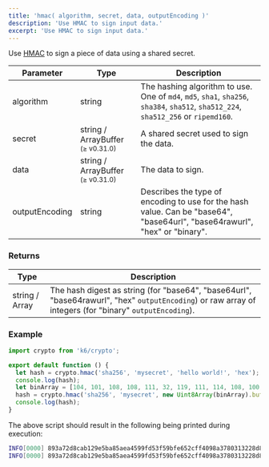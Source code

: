 ```yaml
---
title: 'hmac( algorithm, secret, data, outputEncoding )'
description: 'Use HMAC to sign input data.'
excerpt: 'Use HMAC to sign input data.'
---
```


Use [HMAC](https://en.wikipedia.org/wiki/Hash-based_message_authentication_code) to sign a piece of data using a shared secret.

| Parameter      |  Type  | Description                                                                                                                         |
| -------------- | ------ | ----------------------------------------------------------------------------------------------------------------------------------- |
| algorithm      | string | The hashing algorithm to use. One of `md4`, `md5`, `sha1`, `sha256`, `sha384`, `sha512`, `sha512_224`, `sha512_256` or `ripemd160`. |
| secret         | string / ArrayBuffer <sup>(≥ v0.31.0)</sup> | A shared secret used to sign the data.   |
| data           | string / ArrayBuffer <sup>(≥ v0.31.0)</sup> | The data to sign. |
| outputEncoding | string | Describes the type of encoding to use for the hash value. Can be "base64", "base64url", "base64rawurl", "hex" or "binary". |

### Returns

| Type           | Description |
| -------------- | ----------- |
| string / Array | The hash digest as string (for "base64", "base64url", "base64rawurl", "hex" `outputEncoding`) or raw array of integers (for "binary" `outputEncoding`). |


### Example

<CodeGroup labels={[]}>

```javascript
import crypto from 'k6/crypto';

export default function () {
  let hash = crypto.hmac('sha256', 'mysecret', 'hello world!', 'hex');
  console.log(hash);
  let binArray = [104, 101, 108, 108, 111, 32, 119, 111, 114, 108, 100, 33];
  hash = crypto.hmac('sha256', 'mysecret', new Uint8Array(binArray).buffer, 'hex');
  console.log(hash);
}
```

</CodeGroup>

The above script should result in the following being printed during execution:

<CodeGroup labels={[]}>

```bash
INFO[0000] 893a72d8cab129e5ba85aea4599fd53f59bfe652cff4098a3780313228d8c20f
INFO[0000] 893a72d8cab129e5ba85aea4599fd53f59bfe652cff4098a3780313228d8c20f
```

</CodeGroup>
